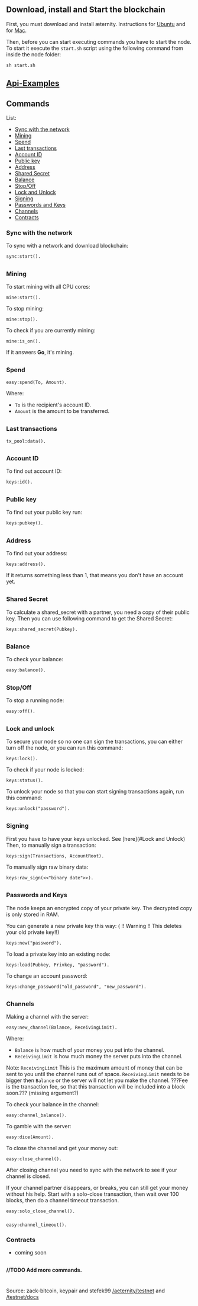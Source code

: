 ## Download, install and Start the blockchain
First, you must download and install æternity. Instructions for [Ubuntu](Troubleshooting#for-ubuntu) and for [Mac](Troubleshooting#for-mac).

Then, before you can start executing commands you have to start the node. To start it execute the `start.sh` script using the following command from inside the node folder:
```
sh start.sh
```
## [Api-Examples](api-examples)

## Commands
List:
   * [Sync with the network](#sync-with-the-network)
   * [Mining](#mining)
   * [Spend](#spend)
   * [Last transactions](#last-transactions)
   * [Account ID](#account-id)
   * [Public key](#public-key)
   * [Address](#address)
   * [Shared Secret](#shared-secret)
   * [Balance](#balance)
   * [Stop/Off](#stopoff)
   * [Lock and Unlock](#lock-and-unlock)
   * [Signing](#signing)
   * [Passwords and Keys](#passwords-and-keys)
   * [Channels](#channels)
   * [Contracts](#contracts)
### Sync with the network
To sync with a network and download blockchain:
```
sync:start().
```
## 
### Mining
To start mining with all CPU cores:
```
mine:start().
```
To stop mining:
```
mine:stop().
```
To check if you are currently mining:
```
mine:is_on().
```
If it answers **Go**, it's mining.
## 
### Spend
```
easy:spend(To, Amount).
```
Where:
- `To` is the recipient's account ID.
- `Amount` is the amount to be transferred.

## 
### Last transactions
```
tx_pool:data().
```
## 
### Account ID
To find out account ID:
```
keys:id().
```
##
### Public key
To find out your public key run:
```
keys:pubkey().
```
##
### Address
To find out your address:
```
keys:address().
```
If it returns something less than 1, that means you don't have an account yet.
## 
### Shared Secret
To calculate a shared_secret with a partner, you need a copy of their public key. Then you can use following command to get the Shared Secret:
```
keys:shared_secret(Pubkey).
```
## 
### Balance
To check your balance:
```
easy:balance().
```
## 
### Stop/Off
To stop a running node:
```
easy:off().
```
## 
### Lock and unlock
To secure your node so no one can sign the transactions, you can either turn off the node, or you can run this command:
```
keys:lock().
```
To check if your node is locked:
```
keys:status().
```
To unlock your node so that you can start signing transactions again, run this command:
```
keys:unlock("password").
```
## 
### Signing
First you have to have your keys unlocked. See [here](#Lock and Unlock) Then, to manually sign a transaction:
```
keys:sign(Transactions, AccountRoot).
```
To manually sign raw binary data:
```
keys:raw_sign(<<"binary date">>).
```
## 
### Passwords and Keys

The node keeps an encrypted copy of your private key. The decrypted copy is only stored in RAM.                        

You can generate a new private key this way: ( !! Warning !!  This deletes your old private key!!)
```
keys:new("password").
```
To load a private key into an existing node:
```
keys:load(Pubkey, Privkey, "password").
```
To change an account password:
```
keys:change_password("old_password", "new_password").
```
## 
### Channels
Making a channel with the server:
```
easy:new_channel(Balance, ReceivingLimit).
```
Where:
- `Balance` is how much of your money you put into the channel.
- `ReceivingLimit` is how much money the server puts into the channel.

Note: `ReceivingLimit` This is the maximum amount of money that can be sent to you until the channel runs out of space. `ReceivingLimit` needs to be bigger then `Balance` or the server will not let you make the channel.
???Fee is the transaction fee, so that this transaction will be included into a block soon.??? (missing argument?)

To check your balance in the channel:
```
easy:channel_balance().
```
To gamble with the server:
```
easy:dice(Amount).
```
To close the channel and get your money out:
```
easy:close_channel().
```

After closing channel you need to sync with the network to see if your channel is closed.

If your channel partner disappears, or breaks, you can still get your money without his help. Start with a solo-close transaction, then wait over 100 blocks, then do a channel timeout transaction.
```
easy:solo_close_channel().
```
### 
```
easy:channel_timeout().
```
    


### Contracts
* coming soon
## 


## 

 **//TODO  Add more commands.**

# 

Source: zack-bitcoin, keypair and stefek99 [/aeternity/testnet](https://github.com/aeternity/testnet/blob/master/README.md) and [/testnet/docs](https://github.com/aeternity/testnet/blob/master/docs/keys.md)


